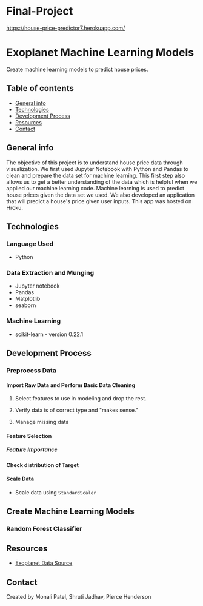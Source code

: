 # Final-Project

https://house-price-predictor7.herokuapp.com/

# Exoplanet Machine Learning Models

Create machine learning models to predict house prices.

## Table of contents

* [General info](#general-info)
* [Technologies](#technologies)
* [Development Process](#development-process)
* [Resources](#resources)
* [Contact](#contact)

## General info

The objective of this project is to understand house price data through visualization. We first used Jupyter Notebook with Python and Pandas to clean and prepare the data set for machine learning. This first step also allows us to get a better understanding of the data which is helpful when we applied our machine learning code. Machine learning is used to predict house prices given the data set we used. We also developed an application that will predict a house's price given user inputs. This app was hosted on Hroku. 

## Technologies

### Language Used

* Python

### Data Extraction and Munging

* Jupyter notebook 
* Pandas
* Matplotlib
* seaborn

### Machine Learning

* scikit-learn - version 0.22.1

## Development Process

### Preprocess Data

#### Import Raw Data and Perform Basic Data Cleaning

1. Select features to use in modeling and drop the rest.

2. Verify data is of correct type and "makes sense."

3. Manage missing data

#### Feature Selection

##### Feature Importance

#### Check distribution of Target

#### Scale Data

* Scale data using `StandardScaler`

## Create Machine Learning Models

### Random Forest Classifier


## Resources

* [Exoplanet Data Source](https://www.kaggle.com/nasa/kepler-exoplanet-search-results)

## Contact

Created by Monali Patel, Shruti Jadhav, Pierce Henderson
